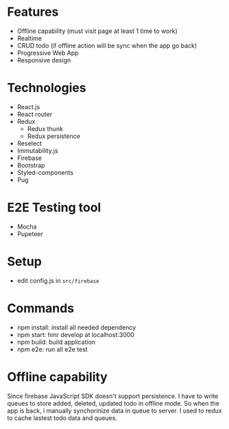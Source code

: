 # Features
- Offline capability (must visit page at least 1 time to work)
- Realtime
- CRUD todo (if offline action will be sync when the app go back)
- Progressive Web App
- Responsive design

# Technologies
- React.js
- React router
- Redux
  - Redux thunk
  - Redux persistence
- Reselect
- Immutability.js
- Firebase
- Bootstrap
- Styled-components
- Pug

# E2E Testing tool
- Mocha
- Pupeteer

# Setup
- edit config.js in `src/firebase`

# Commands
- npm install: install all needed dependency
- npm start: hmr develop at localhost:3000
- npm build: build application
- npm e2e: run all e2e test

# Offline capability
Since firebase JavaScript SDK doesn't support persistence. I have to write queues to store added, deleted, updated todo in offline mode. So when the app is back, i manually synchorinize data in queue to server. I used to redux to cache lastest todo data and queues.